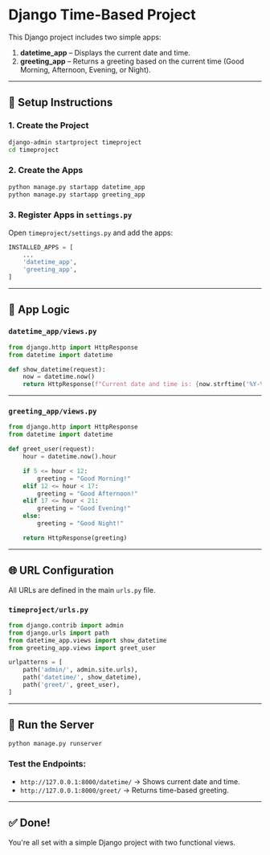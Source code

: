 # Django Time-Based Project

This Django project includes two simple apps:

1. **datetime_app** – Displays the current date and time.
2. **greeting_app** – Returns a greeting based on the current time (Good Morning, Afternoon, Evening, or Night).

---

## 🔧 Setup Instructions

### 1. Create the Project
```bash
django-admin startproject timeproject
cd timeproject
```

### 2. Create the Apps
```bash
python manage.py startapp datetime_app
python manage.py startapp greeting_app
```

### 3. Register Apps in `settings.py`
Open `timeproject/settings.py` and add the apps:

```python
INSTALLED_APPS = [
    ...
    'datetime_app',
    'greeting_app',
]
```

---

## 🧠 App Logic

### `datetime_app/views.py`
```python
from django.http import HttpResponse
from datetime import datetime

def show_datetime(request):
    now = datetime.now()
    return HttpResponse(f"Current date and time is: {now.strftime('%Y-%m-%d %H:%M:%S')}")
```

---

### `greeting_app/views.py`
```python
from django.http import HttpResponse
from datetime import datetime

def greet_user(request):
    hour = datetime.now().hour

    if 5 <= hour < 12:
        greeting = "Good Morning!"
    elif 12 <= hour < 17:
        greeting = "Good Afternoon!"
    elif 17 <= hour < 21:
        greeting = "Good Evening!"
    else:
        greeting = "Good Night!"

    return HttpResponse(greeting)
```

---

## 🌐 URL Configuration

All URLs are defined in the main `urls.py` file.

### `timeproject/urls.py`
```python
from django.contrib import admin
from django.urls import path
from datetime_app.views import show_datetime
from greeting_app.views import greet_user

urlpatterns = [
    path('admin/', admin.site.urls),
    path('datetime/', show_datetime),
    path('greet/', greet_user),
]
```

---

## 🚀 Run the Server
```bash
python manage.py runserver
```

### Test the Endpoints:
- `http://127.0.0.1:8000/datetime/` → Shows current date and time.
- `http://127.0.0.1:8000/greet/` → Returns time-based greeting.

---

## ✅ Done!
You're all set with a simple Django project with two functional views.
